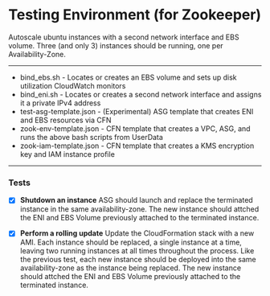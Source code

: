 # Testing Environment (for Zookeeper)


Autoscale ubuntu instances with a second network interface and EBS volume.  Three (and only 3) instances should be running, one per Availability-Zone.

---

* bind_ebs.sh - Locates or creates an EBS volume and sets up disk utilization CloudWatch monitors
* bind_eni.sh - Locates or creates a second network interface and assigns it a private IPv4 address
* test-asg-template.json - (Experimental) ASG template that creates ENI and EBS resources via CFN
* zook-env-template.json - CFN template that creates a VPC, ASG, and runs the above bash scripts from UserData
* zook-iam-template.json - CFN template that creates a KMS encryption key and IAM instance profile

---

### Tests

- [x] **Shutdown an instance** ASG should launch and replace the terminated instance in the same availability-zone. The new instance should attched the ENI and EBS Volume previously attached to the terminated instance.

- [x] **Perform a rolling update**  Update the CloudFormation stack with a new AMI. Each instance should be replaced, a single instance at a time, leaving two running instances at all times throughout the process. Like the previous test, each new instance should be deployed into the same availability-zone as the instance being replaced. The new instance should attched the ENI and EBS Volume previously attached to the terminated instance.

